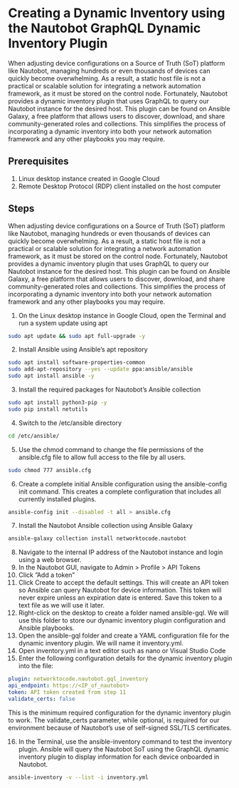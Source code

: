 # Creating a Dynamic Inventory using the Nautobot GraphQL Dynamic Inventory Plugin
When adjusting device configurations on a Source of Truth (SoT) platform like Nautobot, managing hundreds or even thousands of devices can quickly become overwhelming. As a result, a static host file is not a practical or scalable solution for integrating a network automation framework, as it must be stored on the control node. Fortunately, Nautobot provides a dynamic inventory plugin that uses GraphQL to query our Nautobot instance for the desired host. This plugin can be found on Ansible Galaxy, a free platform that allows users to discover, download, and share community-generated roles and collections. This simplifies the process of incorporating a dynamic inventory into both your network automation framework and any other playbooks you may require. 

## Prerequisites
1. Linux desktop instance created in Google Cloud
2. Remote Desktop Protocol (RDP) client installed on the host computer

## Steps
When adjusting device configurations on a Source of Truth (SoT) platform like Nautobot, managing hundreds or even thousands of devices can quickly become overwhelming. As a result, a static host file is not a practical or scalable solution for integrating a network automation framework, as it must be stored on the control node. Fortunately, Nautobot provides a dynamic inventory plugin that uses GraphQL to query our Nautobot instance for the desired host. This plugin can be found on Ansible Galaxy, a free platform that allows users to discover, download, and share community-generated roles and collections. This simplifies the process of incorporating a dynamic inventory into both your network automation framework and any other playbooks you may require. 

1. On the Linux desktop instance in Google Cloud, open the Terminal and run a system update using apt

```bash
sudo apt update && sudo apt full-upgrade -y
``````

2. Install Ansible using Ansible’s apt repository

```bash
sudo apt install software-properties-common
sudo add-apt-repository --yes --update ppa:ansible/ansible
sudo apt install ansible -y
``````

3. Install the required packages for Nautobot’s Ansible collection

```bash
sudo apt install python3-pip -y
sudo pip install netutils
``````

4.	Switch to the /etc/ansible directory

```bash
cd /etc/ansible/
``````

5.	Use the chmod command to change the file permissions of the ansible.cfg file to allow full access to the file by all users.

```bash
sudo chmod 777 ansible.cfg
``````

6.	Create a complete initial Ansible configuration using the ansible-config init command. This creates a complete configuration that includes all currently installed plugins.

```bash
ansible-config init --disabled -t all > ansible.cfg
``````

7.	Install the Nautobot Ansible collection using Ansible Galaxy

```bash
ansible-galaxy collection install networktocode.nautobot
``````

8.	Navigate to the internal IP address of the Nautobot instance and login using a web browser. 
9.	In the Nautobot GUI, navigate to Admin > Profile > API Tokens
10.	Click ”Add a token”
11.	Click Create to accept the default settings. This will create an API token so Ansible can query Nautobot for device information. This token will never expire unless an expiration date is entered. Save this token to a text file as we will use it later. 
12.	Right-click on the desktop to create a folder named ansible-gql. We will use this folder to store our dynamic inventory plugin configuration and Ansible playbooks.
13.	Open the ansible-gql folder and create a YAML configuration file for the dynamic inventory plugin. We will name it inventory.yml.
14.	Open inventory.yml in a text editor such as nano or Visual Studio Code 
15.	Enter the following configuration details for the dynamic inventory plugin into the file:

```yaml
plugin: networktocode.nautobot.gql_inventory
api_endpoint: https://<IP_of_nautobot>
token: API token created from step 11
validate_certs: false
``````
 
This is the minimum required configuration for the dynamic inventory plugin to work. The validate_certs parameter, while optional, is required for our environment because of Nautobot’s use of self-signed SSL/TLS certificates. 

16.	In the Terminal, use the ansible-inventory command to test the inventory plugin. Ansible will query the Nautobot SoT using the GraphQL dynamic inventory plugin to display information for each device onboarded in Nautobot.

```bash
ansible-inventory -v --list -i inventory.yml
``````

